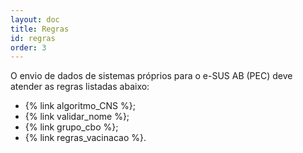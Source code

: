 ```yaml
---
layout: doc
title: Regras
id: regras
order: 3
---
```


O envio de dados de sistemas próprios para o e-SUS AB (PEC) deve atender as regras listadas abaixo:

- {% link algoritmo_CNS %};
- {% link validar_nome %};
- {% link grupo_cbo %};
- {% link regras_vacinacao %}.